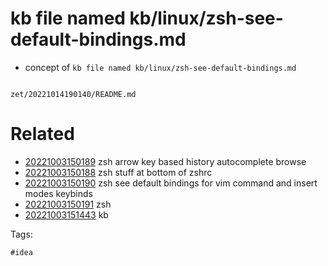 # kb file named kb/linux/zsh-see-default-bindings.md

- concept of `kb file named kb/linux/zsh-see-default-bindings.md`

```
```

` zet/20221014190140/README.md `

# Related

- [20221003150189](/zet/20221003150189/README.md) zsh arrow key based history autocomplete browse
- [20221003150188](/zet/20221003150188/README.md) zsh stuff at bottom of zshrc
- [20221003150190](/zet/20221003150190/README.md) zsh see default bindings for vim command and insert modes keybinds
- [20221003150191](/zet/20221003150191/README.md) zsh
- [20221003151443](/zet/20221003151443/README.md) kb

Tags:

    #idea
